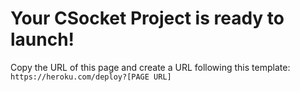 # Your CSocket Project is ready to launch!
Copy the URL of this page and create a URL following this template:
`https://heroku.com/deploy?[PAGE URL]`

